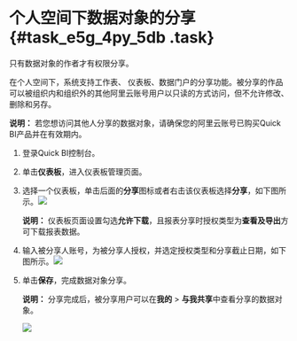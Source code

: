# 个人空间下数据对象的分享 {#task_e5g_4py_5db .task}

只有数据对象的作者才有权限分享。

在个人空间下，系统支持工作表、 仪表板、数据门户的分享功能。被分享的作品可以被组织内和组织外的其他阿里云账号用户以只读的方式访问，但不允许修改、删除和另存。

**说明：** 若您想访问其他人分享的数据对象，请确保您的阿里云账号已购买Quick BI产品并在有效期内。

1.  登录Quick BI控制台。
2.  单击**仪表板**，进入仪表板管理页面。
3.  选择一个仪表板，单击后面的**分享**图标或者右击该仪表板选择**分享**，如下图所示。![](http://static-aliyun-doc.oss-cn-hangzhou.aliyuncs.com/assets/img/9173/15610110081540_zh-CN.png)

 

    **说明：** 仪表板页面设置勾选**允许下载**，且报表分享时授权类型为**查看及导出**方可下载报表数据。

4.  输入被分享人账号，为被分享人授权，并选定授权类型和分享截止日期，如下图所示。![](http://static-aliyun-doc.oss-cn-hangzhou.aliyuncs.com/assets/img/9173/15610110081541_zh-CN.png)


5.  单击**保存**，完成数据对象分享。 

    **说明：** 分享完成后，被分享用户可以在**我的** \> **与我共享**中查看分享的数据对象。

    ![](http://static-aliyun-doc.oss-cn-hangzhou.aliyuncs.com/assets/img/9173/156101100841197_zh-CN.png)


